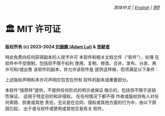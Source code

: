 <div align="right">
    <h6>
        <picture>
            <source type="image/svg+xml" media="(prefers-color-scheme: dark)" srcset="https://raw.githubusercontent.com/KudoAI/chatgpt.js/main/media/images/icons/earth-americas-white-icon32.svg">
            <img height=14 src="https://raw.githubusercontent.com/KudoAI/chatgpt.js/main/media/images/icons/earth-americas-icon32.svg">
        </picture>
        &nbsp;简体中文 |
        <a href="../../LICENSE.md">English</a> |
        <a href="../hi/LICENSE.md">हिंदी</a>
    </h6>
</div>

# 🏛️ MIT 许可证

**版权所有 (c) 2023–2024 [刘展鹏 (Adam Lui)](https://github.com/adamlui) & [贡献者](../../../docs/zh-cn/#-贡献者)**

特此免费向任何获得副本的人授予许可
本软件和相关文档文件（“软件”），处理
在软件中不受限制，包括但不限于权利
使用、复制、修改、合并、发布、分发、再许可和/或出售
该软件的副本，并允许该软件是
提供这样做，但须满足以下条件：

上述版权声明和本许可声明应包含在所有
软件的副本或重要部分。

本软件“按原样”提供，不提供任何形式的明示或保证
暗示的，包括但不限于适销性保证，
适用于特定目的和非侵权。 在任何情况下都不得
作者或版权持有人对任何索赔、损害或其他
责任，无论是在合同、侵权或其他方面的行为中，由以下原因引起，
出于或与软件或使用或其他交易有关
软件。
